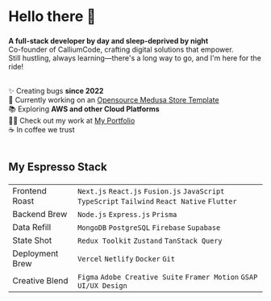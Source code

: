 <h1 align="left">Hello there 👋</h1>

###

**A full-stack developer by day and sleep-deprived by night** <br>
Co-founder of CalliumCode, crafting digital solutions that empower.<br>
Still hustling, always learning—there's a long way to go, and I'm here for the ride!<br><br>


✨ Creating bugs **since 2022**<br>
🔭 Currently working on an [Opensource Medusa Store Template](https://github.com/MobScythe/medusa-custom-storefront)<br>
📚 Exploring **AWS and other Cloud Platforms**<br>
👨‍💻 Check out my work at [My Portfolio](https://mohammedsh.com/)<br>
☕ In coffee we trust<br><br>

###

<h2 align="left">My Espresso Stack</h2>

###
    
| | |
| --- | --- |
| Frontend Roast | `Next.js` `React.js` `Fusion.js` `JavaScript` `TypeScript` `Tailwind` `React Native` `Flutter` |
| Backend Brew | `Node.js` `Express.js` `Prisma` |
| Data Refill | `MongoDB` `PostgreSQL` `Firebase` `Supabase` |
| State Shot | `Redux Toolkit` `Zustand` `TanStack Query` |
| Deployment Brew | `Vercel` `Netlify` `Docker` `Git` |
| Creative Blend | `Figma` `Adobe Creative Suite` `Framer Motion` `GSAP` `UI/UX Design` |


###
